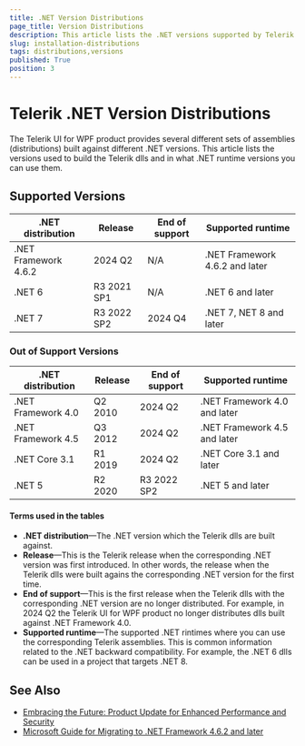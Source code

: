 ```yaml
---
title: .NET Version Distributions
page_title: Version Distributions
description: This article lists the .NET versions supported by Telerik UI for WPF.
slug: installation-distributions
tags: distributions,versions
published: True
position: 3
---
```


# Telerik .NET Version Distributions

The Telerik UI for WPF product provides several different sets of assemblies (distributions) built against different .NET versions. This article lists the versions used to build the Telerik dlls and in what .NET runtime versions you can use them.

## Supported Versions

| .NET distribution | Release | End of support | Supported runtime |
|----|----|----|----|
| .NET Framework 4.6.2 | 2024 Q2 | N/A | .NET Framework 4.6.2 and later |
| .NET 6 | R3 2021 SP1 | N/A | .NET 6 and later	|
| .NET 7 | R3 2022 SP2 | 2024 Q4 | .NET 7, NET 8 and later |

### Out of Support Versions

| .NET distribution | Release | End of support | Supported runtime |
|----|----|----|----|
| .NET Framework 4.0 | Q2 2010 | 2024 Q2 | .NET Framework 4.0 and later |
| .NET Framework 4.5 | Q3 2012 | 2024 Q2 | .NET Framework 4.5 and later |
| .NET Core 3.1 | R1 2019 | 2024 Q2 | .NET Core 3.1 and later |
| .NET 5 | R2 2020 | R3 2022 SP2 | .NET 5 and later |

#### Terms used in the tables

* __.NET distribution__&mdash;The .NET version which the Telerik dlls are built against.
* __Release__&mdash;This is the Telerik release when the corresponding .NET version was first introduced. In other words, the release when the Telerik dlls were built agains the corresponding .NET version for the first time.
* __End of support__&mdash;This is the first release when the Telerik dlls with the corresponding .NET version are no longer distributed. For example, in 2024 Q2 the Telerik UI for WPF product no longer distributes dlls built against .NET Framework 4.0.
* __Supported runtime__&mdash;The supported .NET rintimes where you can use the corresponding Telerik assemblies. This is common information related to the .NET backward compatibility. For example, the .NET 6 dlls can be used in a project that targets .NET 8.

## See Also  
* [Embracing the Future: Product Update for Enhanced Performance and Security](https://www.telerik.com/blogs/embracing-future-product-update-enhanced-performance-and-security)
* [Microsoft Guide for Migrating to .NET Framework 4.6.2 and later](https://learn.microsoft.com/en-us/dotnet/framework/migration-guide)
